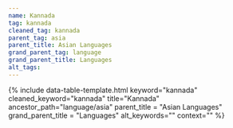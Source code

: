 ```yaml
---
name: Kannada
tag: kannada
cleaned_tag: kannada
parent_tag: asia
parent_title: Asian Languages
grand_parent_tag: language
grand_parent_title: Languages
alt_tags: 
---
```


{% include data-table-template.html 
  keyword="kannada" 
  cleaned_keyword="kannada" 
  title="Kannada"
  ancestor_path="language/asia" 
  parent_title = "Asian Languages"
  grand_parent_title = "Languages"
  alt_keywords=""
  context=""
%}

